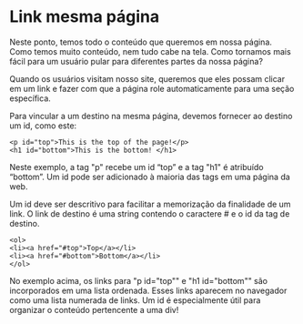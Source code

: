 # Link mesma página
Neste ponto, temos todo o conteúdo que queremos em nossa página. Como temos muito conteúdo, nem tudo cabe na tela. Como tornamos mais fácil para um usuário pular para diferentes partes da nossa página?

Quando os usuários visitam nosso site, queremos que eles possam clicar em um link e fazer com que a página role automaticamente para uma seção específica.

Para vincular a um destino na mesma página, devemos fornecer ao destino um id, como este:

    <p id="top">This is the top of the page!</p>
    <h1 id="bottom">This is the bottom! </h1>

Neste exemplo, a tag "p" recebe um id “top” e a tag "h1" é atribuído “bottom”. Um id pode ser adicionado à maioria das tags em uma página da web.

Um id deve ser descritivo para facilitar a memorização da finalidade de um link. O link de destino é uma string contendo o caractere # e o id da tag de destino.

    <ol>
    <li><a href="#top">Top</a></li>
    <li><a href="#bottom">Bottom</a></li>
    </ol>

No exemplo acima, os links para "p id="top"" e "h1 id="bottom"" são incorporados em uma lista ordenada. Esses links aparecem no navegador como uma lista numerada de links. Um id é especialmente útil para organizar o conteúdo pertencente a uma div!

